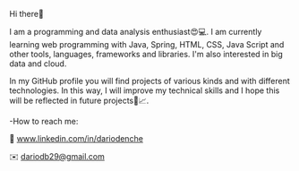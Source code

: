 Hi there👋

I am a programming and data analysis enthusiast😍💻. I am currently learning web programming with Java, Spring, HTML, CSS, Java Script and other tools, languages, frameworks and libraries. I'm also interested in big data and cloud.

In my GitHub profile you will find projects of various kinds and with different technologies. In this way, I will improve my technical skills and I hope this will be reflected in future projects💪📈.


-How to reach me:
  
  🔗 www.linkedin.com/in/dariodenche 
  
  ✉️ dariodb29@gmail.com
